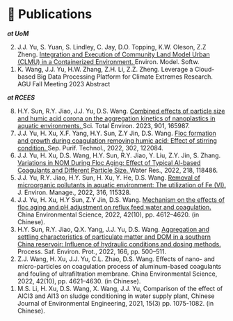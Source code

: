 # 📝 Publications 

***at UoM***
<ol reversed>
  <li>J.J. Yu, S. Yuan, S. Lindley, C. Jay, D.O. Topping, K.W. Oleson, Z.Z Zheng. 
    <a href="https://doi.org/10.1016/j.envsoft.2025.106391" target="_blank">
			Integration and Execution of Community Land Model Urban (CLMU) in a Containerized Environment.
			</a> Environ. Model. Softw.</li>
  <li>K. Wang, J.J. Yu, H.W. Zhang, Z.H. Li, Z.Z. Zheng. Leverage a Cloud-based Big Data Processing Platform for Climate Extremes Research. AGU Fall Meeting 2023 Abstract</li>
</ol>

***at RCEES***
<ol reversed>
  <li> H.Y. Sun, R.Y. Jiao, J.J. Yu, D.S. Wang. 
  <a href="https://doi.org/10.1016/j.scitotenv.2023.165987" target="_blank">
  Combined effects of particle size and humic acid corona on the aggregation kinetics of nanoplastics in aquatic environments. 
  </a>
  Sci. Total Environ. 2023, 901, 165987. </li>
  <li> J.J. Yu, H. Xu, X.F. Yang, H.Y. Sun, Z.Y Jin, D.S. Wang. 
  <a href="https://doi.org/10.1016/j.seppur.2022.122084" target="_blank">
  Floc formation and growth during coagulation removing humic acid: Effect of stirring condition. 
  </a> Sep. Purif. Technol., 2022, 302, 122084. </li>
  <li> J.J. Yu, H. Xu, D.S. Wang, H.Y. Sun, R.Y. Jiao, Y. Liu, Z.Y. Jin, S. Zhang.
  <a href="https://doi.org/10.1016/j.watres.2022.118486" target="_blank">
   Variations in NOM During Floc Aging: Effect of Typical Al-based Coagulants and Different Particle Size.
   </a> Water Res., 2022, 218, 118486. </li>
  <li> J.J. Yu, R.Y. Jiao, H.Y. Sun, H. Xu, Y. He, D.S. Wang. 
  <a href="https://doi.org/10.1016/j.jenvman.2022.115328" target="_blank">
  Removal of microorganic pollutants in aquatic environment: The utilization of Fe  (VI). 
  </a> J. Environ. Manage., 2022, 316, 115328. </li>
  <li> J.J. Yu, H. Xu, H.Y Sun, Z.Y Jin, D.S. Wang. 
  <a href="http://www.zghjkx.com.cn/CN/abstract/abstract18435.shtml" target="_blank">
  Mechanism on the effects of floc aging and pH adjustment on reflux feed water and coagulation. 
  </a> China Environmental Science, 2022, 42(10), pp. 4612–4620. (in Chinese).</li>
  <li> H.Y. Sun, R.Y. Jiao, Q.X. Yang, J.J. Yu, D.S. Wang. 
  <a href="https://doi.org/10.1016/j.psep.2022.08.030" target="_blank">
  Aggregation and settling characteristics of particulate matter and DOM in a southern China reservoir: Influence of hydraulic conditions and dosing methods. 
  </a>Process. Saf. Environ. Prot., 2022, 166,  pp. 500–511.</li>
  <li> Z.J. Wang, H. Xu, J.J. Yu, C.L. Zhao, D.S. Wang. Effects of nano- and micro-particles on coagulation process of aluminum-based coagulants and fouling of ultrafiltration membrane. China Environmental Science, 2022, 42(10), pp. 4621–4630. (in Chinese).</li>
  <li> M.S. Li, H. Xu, D.S. Wang, X. Wang, J.J. Yu, Comparison of the effect of AlCl3 and Al13 on sludge conditioning in water supply plant, Chinese Journal of Environmental Engineering, 2021, 15(3) pp. 1075-1082. (in Chinese).</li>
</ol>
